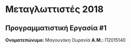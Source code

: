 # Μεταγλωττιστές 2018
## Προγραμματιστική Εργασία #1

**Ονοματεπώνυμο:** Μαγουνάκη Ουρανία
**Α.Μ.:** Π2015140


